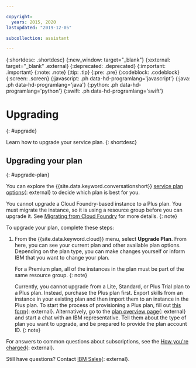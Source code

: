 ```yaml
---

copyright:
  years: 2015, 2020
lastupdated: "2019-12-05"

subcollection: assistant

---
```


{:shortdesc: .shortdesc}
{:new_window: target="_blank"}
{:external: target="_blank" .external}
{:deprecated: .deprecated}
{:important: .important}
{:note: .note}
{:tip: .tip}
{:pre: .pre}
{:codeblock: .codeblock}
{:screen: .screen}
{:javascript: .ph data-hd-programlang='javascript'}
{:java: .ph data-hd-programlang='java'}
{:python: .ph data-hd-programlang='python'}
{:swift: .ph data-hd-programlang='swift'}

# Upgrading
{: #upgrade}

Learn how to upgrade your service plan.
{: shortdesc}

## Upgrading your plan
{: #upgrade-plan}

You can explore the {{site.data.keyword.conversationshort}} [service plan options](https://www.ibm.com/cloud/watson-assistant/pricing/){: external} to decide which plan is best for you.

You cannot upgrade a Cloud Foundry-based instance to a Plus plan. You must migrate the instance, so it is using a resource group before you can upgrade it. See [Migrating from Cloud Foundry](/docs/services/watson?topic=watson-migrate) for more details.
{: note}

To upgrade your plan, complete these steps:

1.  From the {{site.data.keyword.cloud}} menu, select **Upgrade Plan**.
    From here, you can see your current plan and other available plan options. Depending on the plan type, you can make changes yourself or inform IBM that you want to change your plan.

    For a Premium plan, all of the instances in the plan must be part of the same resource group.
    {: note} 

    Currently, you cannot upgrade from a Lite, Standard, or Plus Trial plan to a Plus plan. Instead, purchase the Plus plan first. Export skills from an instance in your existing plan and then import them to an instance in the Plus plan. To start the process of provisioning a Plus plan, fill out [this form](https://ibm.biz/contact-WA-plus){: external}. Alternatively, go to the [plan overview page](https://www.ibm.com/cloud/watson-assistant/pricing/){: external} and start a chat with an IBM representative. Tell them about the type of plan you want to upgrade, and be prepared to provide the plan account ID.
    {: note}

For answers to common questions about subscriptions, see the [How you're charged](/docs/billing-usage?topic=billing-usage-charges){: external}.

Still have questions? Contact [IBM Sales](https://www.ibm.com/account/reg/us-en/subscribe?formid=urx-20970){: external}.
